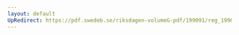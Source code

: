 ```yaml
---
layout: default
UpRedirect: https://pdf.swedeb.se/riksdagen-volumeG-pdf/199091/reg_199091/reg_199091_0417.pdf
---
```

